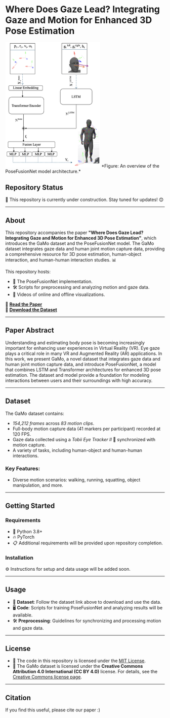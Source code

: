
# Where Does Gaze Lead? Integrating Gaze and Motion for Enhanced 3D Pose Estimation

<img src="png/overview.png" alt="PoseFusionNet Overview" width="300">
*Figure: An overview of the PoseFusionNet model architecture.*

## Repository Status
🚧 This repository is currently under construction. Stay tuned for updates! 😊

---

## About
This repository accompanies the paper **"Where Does Gaze Lead? Integrating Gaze and Motion for Enhanced 3D Pose Estimation"**, which introduces the GaMo dataset and the PoseFusionNet model. The GaMo dataset integrates gaze data and human joint motion capture data, providing a comprehensive resource for 3D pose estimation, human-object interaction, and human-human interaction studies. 📊

This repository hosts:
- 🧠 The PoseFusionNet implementation.
- 🛠️ Scripts for preprocessing and analyzing motion and gaze data.
- 🎥 Videos of online and offline visualizations.

📄 **[Read the Paper](abcdefg)**  
📂 **[Download the Dataset](https://osf.io/jx54y/)**  

---

## Paper Abstract
Understanding and estimating body pose is becoming increasingly important for enhancing user experiences in Virtual Reality (VR). Eye gaze plays a critical role in many VR and Augmented Reality (AR) applications. In this work, we present GaMo, a novel dataset that integrates gaze data and human joint motion capture data, and introduce PoseFusionNet, a model that combines LSTM and Transformer architectures for enhanced 3D pose estimation. The dataset and model provide a foundation for modeling interactions between users and their surroundings with high accuracy.

---

## Dataset
The GaMo dataset contains:
- *154,212 frames* across *83 motion clips*.
-  Full-body motion capture data (41 markers per participant) recorded at 120 FPS.
- Gaze data collected using a *Tobii Eye Tracker II* 👀 synchronized with motion capture. 
-  A variety of tasks, including human-object and human-human interactions.

### Key Features:
- Diverse motion scenarios: walking, running, squatting, object manipulation, and more.
---

## Getting Started
### Requirements
- 🐍 Python 3.8+
- 🔥 PyTorch
- 📋 Additional requirements will be provided upon repository completion.

### Installation
⚙️ Instructions for setup and data usage will be added soon.

---

## Usage
- 📂 **Dataset**: Follow the dataset link above to download and use the data.
- 🖥️ **Code**: Scripts for training PoseFusionNet and analyzing results will be available.
- 🛠️ **Preprocessing**: Guidelines for synchronizing and processing motion and gaze data.

---

## License
- 📜 The code in this repository is licensed under the [MIT License](https://github.com/taravatanvari/GaMo?tab=MIT-1-ov-file).
- 📂 The GaMo dataset is licensed under the **Creative Commons Attribution 4.0 International (CC BY 4.0)** license. For details, see the [Creative Commons license page](https://creativecommons.org/licenses/by/4.0/).

---

## Citation
If you find this useful, please cite our paper :)

